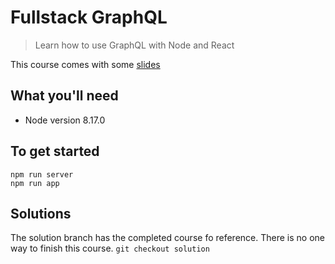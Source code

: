 # Fullstack GraphQL

> Learn how to use GraphQL with Node and React

This course comes with some [slides](https://docs.google.com/presentation/d/1IrGA4PtUEZPVDTBg5_WCMmUapElbFBgLwfSBAp8ft1g/edit?usp=sharing)

## What you'll need

- Node version 8.17.0

## To get started

```
npm run server
npm run app
```

## Solutions

The solution branch has the completed course fo reference. There is no one way to finish this course.
`git checkout solution`
